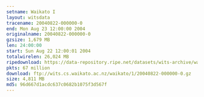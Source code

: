 ```yaml
---
setname: Waikato I
layout: witsdata
tracename: 20040822-000000-0
end: Mon Aug 23 12:00:00 2004
originalname: 20040822-000000-0
gzsize: 1,679 MB
len: 24:00:00
start: Sun Aug 22 12:00:01 2004
totalwirelen: 26,024 MB
ripedownload: https://data-repository.ripe.net/datasets/wits-archive/waikato/1/20040822-000000-0.gz
pkts: 67 million
download: ftp://wits.cs.waikato.ac.nz/waikato/1/20040822-000000-0.gz
size: 4,811 MB
md5: 96d667d1acdc637c0682b1075f3d567f
---
```

